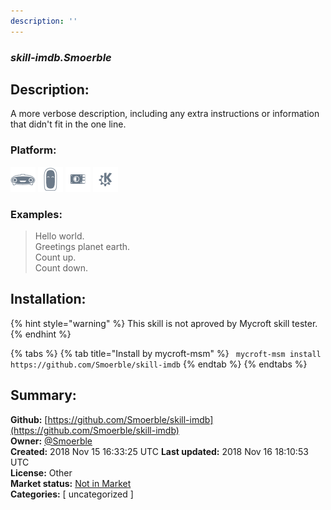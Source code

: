 ```yaml
---
description: ''
---
```


### _skill-imdb.Smoerble_  
## Description:  
A more verbose description, including any extra instructions or
information that didn't fit in the one line.  
  
  
### Platform:  
 ![Mark I](../.gitbook/assets/mark-1-icon.png)  ![Mark II](../.gitbook/assets/mark-2-icon.png)  ![Picroft](../.gitbook/assets/picroft-icon.png)  ![plasmoid](../.gitbook/assets/kde.png)   
### Examples:  
> Hello world.  
> Greetings planet earth.  
> Count up.  
> Count down.  
  
## Installation:  
{% hint style="warning" %}
This skill is not aproved by Mycroft skill tester.
{% endhint %}
    
{% tabs %}
{% tab title="Install by mycroft-msm" %}
``` mycroft-msm install https://github.com/Smoerble/skill-imdb```
{% endtab %}
  {% endtabs %}
    
## Summary:  
**Github:** [https://github.com/Smoerble/skill-imdb](https://github.com/Smoerble/skill-imdb)  
**Owner:** [@Smoerble](https://github.com/Smoerble)  
**Created:** 2018 Nov 15 16:33:25 UTC  **Last updated:** 2018 Nov 16 18:10:53 UTC  
**License:** Other  
**Market status:** [Not in Market](https://market.mycroft.ai/skill/)  
**Categories:** [ uncategorized ]   
